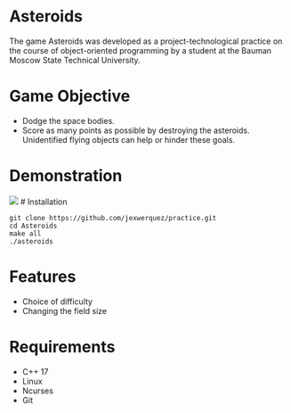 # Asteroids
The game Asteroids was developed as a project-technological practice on the course of object-oriented programming by a student at the Bauman Moscow State Technical University.
# Game Objective
* Dodge the space bodies.
* Score as many points as possible by destroying the asteroids. 
Unidentified flying objects can help or hinder these goals. 
# Demonstration
<img src='https://github.com/jexwerquez/practice/blob/develop/demo.gif?raw=true'/>
# Installation

````
git clone https://github.com/jexwerquez/practice.git
cd Asteroids
make all
./asteroids
````
# Features
* Choice of difficulty
* Changing the field size
# Requirements
* C++ 17
* Linux
* Ncurses
* Git
